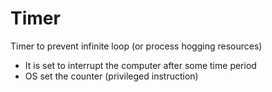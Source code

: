 # Timer

Timer to prevent infinite loop (or process hogging resources)

- It is set to interrupt the computer after some time period
- OS set the counter (privileged instruction)
